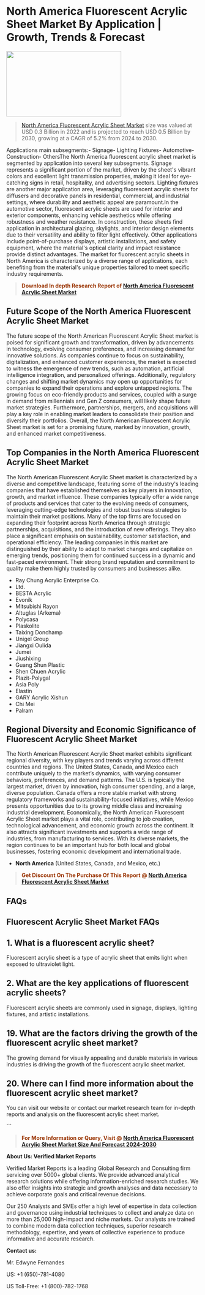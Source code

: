 <p><h1>North America Fluorescent Acrylic Sheet Market By Application | Growth, Trends & Forecast</h1><p><img class="aligncenter size-medium wp-image-105565" src="https://ffe5etoiles.com/wp-content/uploads/2025/01/MST7-300x171.png" alt="" width="300" height="171" /></p><blockquote><p><a href="https://www.verifiedmarketreports.com/download-sample/?rid=564786&utm_source=Github-NA&utm_medium=362" target="_blank">North America Fluorescent Acrylic Sheet Market</a> size was valued at USD 0.3 Billion in 2022 and is projected to reach USD 0.5 Billion by 2030, growing at a CAGR of 5.2% from 2024 to 2030.</p></blockquote>Applications main subsegments:- Signage- Lighting Fixtures- Automotive- Construction- OthersThe North America fluorescent acrylic sheet market is segmented by application into several key subsegments. Signage represents a significant portion of the market, driven by the sheet's vibrant colors and excellent light transmission properties, making it ideal for eye-catching signs in retail, hospitality, and advertising sectors. Lighting fixtures are another major application area, leveraging fluorescent acrylic sheets for diffusers and decorative panels in residential, commercial, and industrial settings, where durability and aesthetic appeal are paramount.In the automotive sector, fluorescent acrylic sheets are used for interior and exterior components, enhancing vehicle aesthetics while offering robustness and weather resistance. In construction, these sheets find application in architectural glazing, skylights, and interior design elements due to their versatility and ability to filter light effectively. Other applications include point-of-purchase displays, artistic installations, and safety equipment, where the material's optical clarity and impact resistance provide distinct advantages. The market for fluorescent acrylic sheets in North America is characterized by a diverse range of applications, each benefiting from the material's unique properties tailored to meet specific industry requirements.</p><blockquote><p><span style="color: #993300;"><strong>Download In depth Research Report of <a href="https://www.verifiedmarketreports.com/download-sample/?rid=564786&utm_source=Github-NA&utm_medium=362">North America Fluorescent Acrylic Sheet Market</a></strong></span></p></blockquote><h2>Future Scope of the North America Fluorescent Acrylic Sheet Market</h2><p>The future scope of the North American Fluorescent Acrylic Sheet market is poised for significant growth and transformation, driven by advancements in technology, evolving consumer preferences, and increasing demand for innovative solutions. As companies continue to focus on sustainability, digitalization, and enhanced customer experiences, the market is expected to witness the emergence of new trends, such as automation, artificial intelligence integration, and personalized offerings. Additionally, regulatory changes and shifting market dynamics may open up opportunities for companies to expand their operations and explore untapped regions. The growing focus on eco-friendly products and services, coupled with a surge in demand from millennials and Gen Z consumers, will likely shape future market strategies. Furthermore, partnerships, mergers, and acquisitions will play a key role in enabling market leaders to consolidate their position and diversify their portfolios. Overall, the North American Fluorescent Acrylic Sheet market is set for a promising future, marked by innovation, growth, and enhanced market competitiveness.</p><h2>Top Companies in the North America Fluorescent Acrylic Sheet Market</h2><p>The North American Fluorescent Acrylic Sheet market is characterized by a diverse and competitive landscape, featuring some of the industry's leading companies that have established themselves as key players in innovation, growth, and market influence. These companies typically offer a wide range of products and services that cater to the evolving needs of consumers, leveraging cutting-edge technologies and robust business strategies to maintain their market positions. Many of the top firms are focused on expanding their footprint across North America through strategic partnerships, acquisitions, and the introduction of new offerings. They also place a significant emphasis on sustainability, customer satisfaction, and operational efficiency. The leading companies in this market are distinguished by their ability to adapt to market changes and capitalize on emerging trends, positioning them for continued success in a dynamic and fast-paced environment. Their strong brand reputation and commitment to quality make them highly trusted by consumers and businesses alike.</p><p><ul><li>Ray Chung Acrylic Enterprise Co. </li><li> Ltd. </li><li> BESTA Acrylic </li><li> Evonik </li><li> Mitsubishi Rayon </li><li> Altuglas (Arkema) </li><li> Polycasa </li><li> Plaskolite </li><li> Taixing Donchamp </li><li> Unigel Group </li><li> Jiangxi Oulida </li><li> Jumei </li><li> Jiushixing </li><li> Guang Shun Plastic </li><li> Shen Chuen Acrylic </li><li> Plazit-Polygal </li><li> Asia Poly </li><li> Elastin </li><li> GARY Acrylic Xishun </li><li> Chi Mei </li><li> Palram</li></ul></p><h2>Regional Diversity and Economic Significance of Fluorescent Acrylic Sheet Market</h2><p>The North American Fluorescent Acrylic Sheet market exhibits significant regional diversity, with key players and trends varying across different countries and regions. The United States, Canada, and Mexico each contribute uniquely to the market’s dynamics, with varying consumer behaviors, preferences, and demand patterns. The U.S. is typically the largest market, driven by innovation, high consumer spending, and a large, diverse population. Canada offers a more stable market with strong regulatory frameworks and sustainability-focused initiatives, while Mexico presents opportunities due to its growing middle class and increasing industrial development. Economically, the North American Fluorescent Acrylic Sheet market plays a vital role, contributing to job creation, technological advancement, and economic growth across the continent. It also attracts significant investments and supports a wide range of industries, from manufacturing to services. With its diverse markets, the region continues to be an important hub for both local and global businesses, fostering economic development and international trade.</p><ul> <li><strong>North America</strong> (United States, Canada, and Mexico, etc.)</li></ul><blockquote><p><span style="color: #993300;"><strong>Get Discount On The Purchase Of This Report @ <a href="https://www.verifiedmarketreports.com/ask-for-discount/?rid=564786&utm_source=Github-NA&utm_medium=362">North America Fluorescent Acrylic Sheet Market</a></strong></span></p></blockquote><h2>FAQs</h2><p> <h2>Fluorescent Acrylic Sheet Market FAQs</h1> <h2>1. What is a fluorescent acrylic sheet?</div><div></h2> <p>Fluorescent acrylic sheet is a type of acrylic sheet that emits light when exposed to ultraviolet light.</p> <h2>2. What are the key applications of fluorescent acrylic sheets?</div><div></h2> <p>Fluorescent acrylic sheets are commonly used in signage, displays, lighting fixtures, and artistic installations.</p> <!-- Add more FAQs and answers here --> <h2>19. What are the factors driving the growth of the fluorescent acrylic sheet market?</div><div></h2> <p>The growing demand for visually appealing and durable materials in various industries is driving the growth of the fluorescent acrylic sheet market.</p> <h2>20. Where can I find more information about the fluorescent acrylic sheet market?</div><div></h2> <p>You can visit our website or contact our market research team for in-depth reports and analysis on the fluorescent acrylic sheet market.</p></body></html>```</p><blockquote><p><span style="color: #993300;"><strong>For More Information or Query, Visit @ <a href="https://www.verifiedmarketreports.com/product/fluorescent-acrylic-sheet-market/">North America Fluorescent Acrylic Sheet Market Size And Forecast 2024-2030</a></strong></span></p></blockquote><p><strong>About Us: Verified Market Reports</strong></p><p>Verified Market Reports is a leading Global Research and Consulting firm servicing over 5000+ global clients. We provide advanced analytical research solutions while offering information-enriched research studies. We also offer insights into strategic and growth analyses and data necessary to achieve corporate goals and critical revenue decisions.</p><p>Our 250 Analysts and SMEs offer a high level of expertise in data collection and governance using industrial techniques to collect and analyze data on more than 25,000 high-impact and niche markets. Our analysts are trained to combine modern data collection techniques, superior research methodology, expertise, and years of collective experience to produce informative and accurate research.</p><p><strong>Contact us:</strong></p><p>Mr. Edwyne Fernandes</p><p>US: +1 (650)-781-4080</p><p>US Toll-Free: +1 (800)-782-1768</p>
